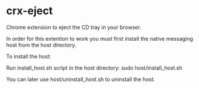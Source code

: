 crx-eject
=========

Chrome extension to eject the CD tray in your browser.

In order for this extention to work you must first install the native messaging
host from the host directory.

To install the host:

Run install_host.sh script in the host directory:
  sudo host/install_host.sh

You can later use host/uninstall_host.sh to uninstall the host.
